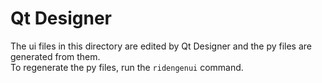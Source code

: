 # Qt Designer

The ui files in this directory are edited by Qt Designer and the py files are generated from them.  
To regenerate the py files, run the `ridengenui` command.